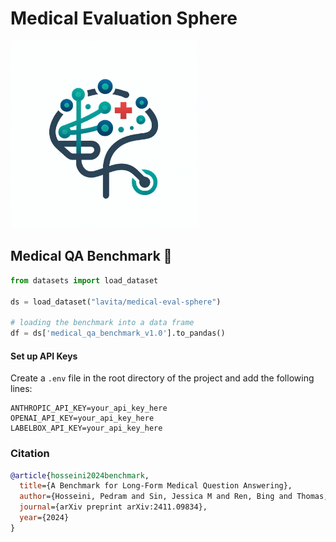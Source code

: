 # Medical Evaluation Sphere

<img src="assets/medical_eval_sphere.png" alt="Medical Evaluation Sphere Logo" width="300"/>


## Medical QA Benchmark 🤗

```python
from datasets import load_dataset

ds = load_dataset("lavita/medical-eval-sphere")

# loading the benchmark into a data frame
df = ds['medical_qa_benchmark_v1.0'].to_pandas()
```

#### Set up API Keys
Create a `.env` file in the root directory of the project and add the following lines:

```
ANTHROPIC_API_KEY=your_api_key_here
OPENAI_API_KEY=your_api_key_here
LABELBOX_API_KEY=your_api_key_here
```

### Citation
```bibtex
@article{hosseini2024benchmark,
  title={A Benchmark for Long-Form Medical Question Answering},
  author={Hosseini, Pedram and Sin, Jessica M and Ren, Bing and Thomas, Bryceton G and Nouri, Elnaz and Farahanchi, Ali and Hassanpour, Saeed},
  journal={arXiv preprint arXiv:2411.09834},
  year={2024}
}
```
